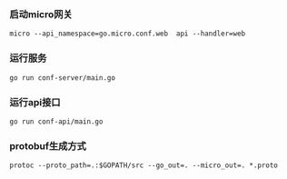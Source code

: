 
### 启动micro网关

```
micro --api_namespace=go.micro.conf.web  api --handler=web
```

### 运行服务
```
go run conf-server/main.go
```

### 运行api接口
```
go run conf-api/main.go
```

### protobuf生成方式
```
protoc --proto_path=.:$GOPATH/src --go_out=. --micro_out=. *.proto
```